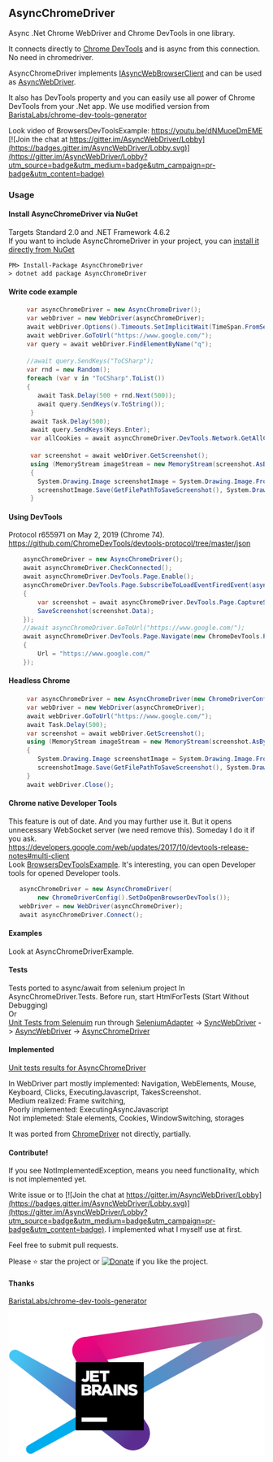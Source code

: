 ## AsyncChromeDriver
Async .Net Chrome WebDriver and Chrome DevTools in one library. 

It connects directly to [Chrome DevTools](https://chromedevtools.github.io/devtools-protocol/) and is async from this connection. No need in chromedriver.

AsyncChromeDriver implements [IAsyncWebBrowserClient](https://github.com/ToCSharp/IAsyncWebBrowserClient) and can be used as [AsyncWebDriver](https://github.com/ToCSharp/AsyncWebDriver).

It also has DevTools property and you can easily use all power of Chrome DevTools from your .Net app. We use modified version from [BaristaLabs/chrome-dev-tools-generator](https://github.com/BaristaLabs/chrome-dev-tools-generator)

Look video of BrowsersDevToolsExample: https://youtu.be/dNMuoeDmEME  
[![Join the chat at https://gitter.im/AsyncWebDriver/Lobby](https://badges.gitter.im/AsyncWebDriver/Lobby.svg)](https://gitter.im/AsyncWebDriver/Lobby?utm_source=badge&utm_medium=badge&utm_campaign=pr-badge&utm_content=badge)

### Usage
#### Install AsyncChromeDriver via NuGet
Targets Standard 2.0 and .NET Framework 4.6.2  
If you want to include AsyncChromeDriver in your project, you can [install it directly from NuGet](https://www.nuget.org/packages/AsyncChromeDriver/)
```
PM> Install-Package AsyncChromeDriver
> dotnet add package AsyncChromeDriver 
```
#### Write code example
```csharp
     var asyncChromeDriver = new AsyncChromeDriver();
     var webDriver = new WebDriver(asyncChromeDriver);
     await webDriver.Options().Timeouts.SetImplicitWait(TimeSpan.FromSeconds(3));
     await webDriver.GoToUrl("https://www.google.com/");
     var query = await webDriver.FindElementByName("q");
     
     //await query.SendKeys("ToCSharp");
     var rnd = new Random();
     foreach (var v in "ToCSharp".ToList())
     {
        await Task.Delay(500 + rnd.Next(500));
        await query.SendKeys(v.ToString());
      }
      await Task.Delay(500);
      await query.SendKeys(Keys.Enter);
      var allCookies = await asyncChromeDriver.DevTools.Network.GetAllCookies();

      var screenshot = await webDriver.GetScreenshot();
      using (MemoryStream imageStream = new MemoryStream(screenshot.AsByteArray))
      {
        System.Drawing.Image screenshotImage = System.Drawing.Image.FromStream(imageStream);
        screenshotImage.Save(GetFilePathToSaveScreenshot(), System.Drawing.Imaging.ImageFormat.Png);
      }

```
#### Using DevTools
Protocol r655971 on May 2, 2019 (Chrome 74).  
https://github.com/ChromeDevTools/devtools-protocol/tree/master/json  
```csharp
    asyncChromeDriver = new AsyncChromeDriver();
    await asyncChromeDriver.CheckConnected();
    await asyncChromeDriver.DevTools.Page.Enable();
    asyncChromeDriver.DevTools.Page.SubscribeToLoadEventFiredEvent(async (e2) =>
    {
        var screenshot = await asyncChromeDriver.DevTools.Page.CaptureScreenshot();
        SaveScreenshot(screenshot.Data);
    });
    //await asyncChromeDriver.GoToUrl("https://www.google.com/");
    await asyncChromeDriver.DevTools.Page.Navigate(new ChromeDevTools.Page.NavigateCommand
    {
        Url = "https://www.google.com/"
    });
```
#### Headless Chrome
```csharp
     var asyncChromeDriver = new AsyncChromeDriver(new ChromeDriverConfig().SetHeadless().SetWindowSize(width, height));
     var webDriver = new WebDriver(asyncChromeDriver);
     await webDriver.GoToUrl("https://www.google.com/");
     await Task.Delay(500);
     var screenshot = await webDriver.GetScreenshot();
     using (MemoryStream imageStream = new MemoryStream(screenshot.AsByteArray))
     {
        System.Drawing.Image screenshotImage = System.Drawing.Image.FromStream(imageStream);
        screenshotImage.Save(GetFilePathToSaveScreenshot(), System.Drawing.Imaging.ImageFormat.Png);
     }
     await webDriver.Close();
```
#### Chrome native Developer Tools
This feature is out of date. And you may further use it. But it opens unnecessary WebSocket server (we need remove this). Someday I do it if you ask.  
https://developers.google.com/web/updates/2017/10/devtools-release-notes#multi-client  
Look [BrowsersDevToolsExample](https://github.com/ToCSharp/BrowsersDevToolsExample). It's interesting, you can open Developer tools for opened Developer tools.
```csharp
   asyncChromeDriver = new AsyncChromeDriver(
        new ChromeDriverConfig().SetDoOpenBrowserDevTools());
   webDriver = new WebDriver(asyncChromeDriver);
   await asyncChromeDriver.Connect();
```
#### Examples
Look at AsyncChromeDriverExample.

#### Tests
Tests ported to async/await from selenium project In AsyncChromeDriver.Tests. Before run, start HtmlForTests (Start Without Debugging)  
Or  
[Unit Tests from Selenuim](https://github.com/ToCSharp/AsyncChromeDriverExamplesAndTests/tree/master/AsyncWebDriver.SeleniumAdapter.Common.Tests) run through [SeleniumAdapter](https://github.com/ToCSharp/AsyncChromeDriverExamplesAndTests/tree/master/AsyncWebDriver.SeleniumAdapter) -> [SyncWebDriver](https://github.com/ToCSharp/AsyncWebDriver/tree/master/AsyncWebDriver/SyncWrapper) -> [AsyncWebDriver](https://github.com/ToCSharp/AsyncWebDriver) -> [AsyncChromeDriver](https://github.com/ToCSharp/AsyncChromeDriver)  


#### Implemented

[Unit tests results for AsyncChromeDriver](https://github.com/ToCSharp/AsyncChromeDriverExamplesAndTests/wiki/Unit-tests-results-for-Chrome)  


In WebDriver part mostly implemented: Navigation, WebElements, Mouse, Keyboard, Clicks, ExecutingJavascript, TakesScreenshot.  
Medium realized: Frame switching,  
Poorly implemented: ExecutingAsyncJavascript  
Not implemeted: Stale elements, Cookies, WindowSwitching, storages

It was ported from [ChromeDriver](https://cs.chromium.org/chromium/src/chrome/test/chromedriver/README.txt) not directly, 
partially. 


#### Contribute!
If you see NotImplementedException, means you need functionality, which is not implemented yet.

Write issue or to [![Join the chat at https://gitter.im/AsyncWebDriver/Lobby](https://badges.gitter.im/AsyncWebDriver/Lobby.svg)](https://gitter.im/AsyncWebDriver/Lobby?utm_source=badge&utm_medium=badge&utm_campaign=pr-badge&utm_content=badge). I implemented what I myself use at first.

Feel free to submit pull requests.

Please :star: star the project or [![Donate](https://img.shields.io/badge/Donate-PayPal-green.svg)](https://www.paypal.com/cgi-bin/webscr?cmd=_s-xclick&hosted_button_id=GNRXFA5WSNFF6) if you like the project.

#### Thanks  
[BaristaLabs/chrome-dev-tools-generator](https://github.com/BaristaLabs/chrome-dev-tools-generator)  

[![JetBrains ReSharper](images/jetbrains-variant-4.svg "JetBrains ReSharper")](https://www.jetbrains.com/?from=AsyncChromeDriver)